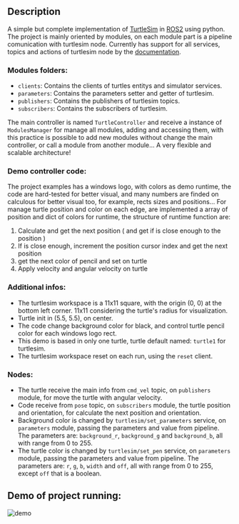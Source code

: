 ## Description
A simple but complete implementation of [TurtleSim](http://wiki.ros.org/turtlesim) in [ROS2](https://index.ros.org/doc/ros2/) using python. The project is mainly oriented by modules, on each module part is a pipeline comunication with turtlesim node. Currently has support for all services, topics and actions of turtlesim node by the [documentation](http://wiki.ros.org/turtlesim).

### Modules folders:
- `clients`: Contains the clients of turtles entitys and simulator services.
- `parameters`: Contains the parameters setter and getter of turtlesim.
- `publishers`: Contains the publishers of turtlesim topics.
- `subscribers`: Contains the subscribers of turtlesim.

The main controller is named `TurtleController` and receive a instance of `ModulesManager` for manage all modules, adding and accessing them, with this practice is possible to add new modules without change the main controller, or call a module from another module... A very flexible and scalable architecture!

### Demo controller code:
The project examples has a windows logo, with colors as demo runtime, the code are hard-tested for better visual, and many numbers are finded on calculous for better visual too, for example, rects sizes and positions...
For manage turtle position and color on each edge, are implemented a array of position and dict of colors for runtime, the structure of runtime function are:
1. Calculate and get the next position ( and get if is close enough to the position )
2. If is close enough, increment the position cursor index and get the next position
3. get the next color of pencil and set on turtle
4. Apply velocity and angular velocity on turtle

### Additional infos:
-  The turtlesim workspace is a 11x11 square, with the origin (0, 0) at the bottom left corner. 11x11 considering the turtle's radius for visualization.
- Turtle init in (5.5, 5.5), on center.
- The code change background color for black, and control turtle pencil color for each windows logo rect.
- This demo is based in only one turtle, turtle default named: `turtle1` for turtlesim.
- The turtlesim workspace reset on each run, using the `reset` client.


### Nodes:
- The turtle receive the main info from `cmd_vel` topic, on `publishers` module, for move the turtle with angular velocity.
- Code receive from `pose` topic, on `subscribers` module, the turtle position and orientation, for calculate the next position and orientation.
- Background color is changed by `turtlesim/set_parameters` service, on `parameters` module, passing the parameters and value from pipeline. The parameters are: `background_r`, `background_g` and `background_b`, all with range from 0 to 255.
- The turtle color is changed by `turtlesim/set_pen` service, on `parameters` module, passing the parameters and value from pipeline. The parameters are: `r`, `g`, `b`, `width` and `off`, all with range from 0 to 255, except `off` that is a boolean.


## Demo of project running:

![demo](https://user-images.githubusercontent.com/40807526/233865637-ca7ee5d0-46f4-4002-bf10-9db7b9e89554.gif)
